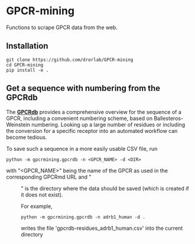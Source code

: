 # GPCR-mining
Functions to scrape GPCR data from the web.

## Installation

    git clone https://github.com/drorlab/GPCR-mining
    cd GPCR-mining
    pip install -e .

## Get a sequence with numbering from the GPCRdb

The [__GPCRdb__](https://gpcrdb.org) provides a comprehensive overview for the sequence of a GPCR, including a convenient numbering scheme, based on Ballesteros-Weinstein numbering.
Looking up a large number of residues or including the conversion for a specific receptor into an automated workflow can become tedious.

To save such a sequence in a more easily usable CSV file, run

    python -m gpcrmining.gpcrdb -n <GPCR_NAME> -d <DIR>

with "<GPCR_NAME>" being the name of the GPCR as used in the corresponding GPCRmd URL and "<DIR>" is the directory where the data should be saved (which is created if it does not exist).

For example,

    python -m gpcrmining.gpcrdb -n adrb1_human -d .

writes the file 'gpcrdb-residues_adrb1_human.csv' into the current directory


